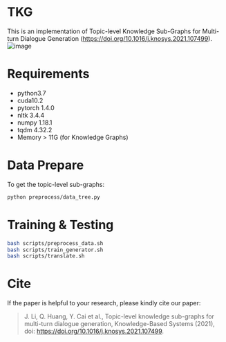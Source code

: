 # TKG
This is an implementation of Topic-level Knowledge Sub-Graphs for Multi-turn Dialogue Generation (https://doi.org/10.1016/j.knosys.2021.107499). 
![image](https://github.com/Sunrise723/TKG/blob/main/example.png)

# Requirements
* python3.7
* cuda10.2
* pytorch 1.4.0
* nltk 3.4.4
* numpy 1.18.1
* tqdm 4.32.2
* Memory > 11G (for Knowledge Graphs)

# Data Prepare
To get the topic-level sub-graphs:
```Bash
python preprocess/data_tree.py
```

# Training & Testing
```Bash
bash scripts/preprocess_data.sh
bash scripts/train_generator.sh
bash scripts/translate.sh
```
# Cite
If the paper is helpful to your research, please kindly cite our paper:
>J. Li, Q. Huang, Y. Cai et al., Topic-level knowledge sub-graphs for multi-turn dialogue generation, Knowledge-Based Systems (2021), doi: https://doi.org/10.1016/j.knosys.2021.107499.

